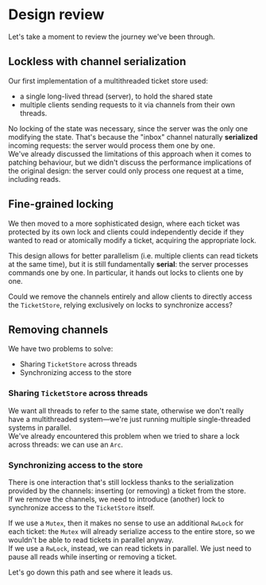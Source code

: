 # Design review

Let's take a moment to review the journey we've been through.

## Lockless with channel serialization

Our first implementation of a multithreaded ticket store used:

- a single long-lived thread (server), to hold the shared state
- multiple clients sending requests to it via channels from their own threads.

No locking of the state was necessary, since the server was the only one modifying the state. That's because
the "inbox" channel naturally **serialized** incoming requests: the server would process them one by one.\
We've already discussed the limitations of this approach when it comes to patching behaviour, but we didn't
discuss the performance implications of the original design: the server could only process one request at a time,
including reads.

## Fine-grained locking

We then moved to a more sophisticated design, where each ticket was protected by its own lock and
clients could independently decide if they wanted to read or atomically modify a ticket, acquiring the appropriate lock.

This design allows for better parallelism (i.e. multiple clients can read tickets at the same time), but it is
still fundamentally **serial**: the server processes commands one by one. In particular, it hands out locks to clients
one by one.

Could we remove the channels entirely and allow clients to directly access the `TicketStore`, relying exclusively on
locks to synchronize access?

## Removing channels

We have two problems to solve:

- Sharing `TicketStore` across threads
- Synchronizing access to the store

### Sharing `TicketStore` across threads

We want all threads to refer to the same state, otherwise we don't really have a multithreaded system—we're just
running multiple single-threaded systems in parallel.\
We've already encountered this problem when we tried to share a lock across threads: we can use an `Arc`.

### Synchronizing access to the store

There is one interaction that's still lockless thanks to the serialization provided by the channels: inserting
(or removing) a ticket from the store.\
If we remove the channels, we need to introduce (another) lock to synchronize access to the `TicketStore` itself.

If we use a `Mutex`, then it makes no sense to use an additional `RwLock` for each ticket: the `Mutex` will
already serialize access to the entire store, so we wouldn't be able to read tickets in parallel anyway.\
If we use a `RwLock`, instead, we can read tickets in parallel. We just need to pause all reads while inserting
or removing a ticket.

Let's go down this path and see where it leads us.
